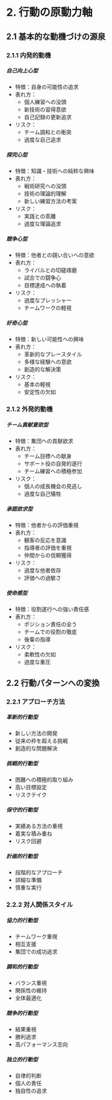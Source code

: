 # 2. 行動の原動力軸

## 2.1 基本的な動機づけの源泉
### 2.1.1 内発的動機

##### 自己向上心型
- 特徴：自身の可能性の追求
- 表れ方：
  - 個人練習への没頭
  - 新技術の習得意欲
  - 自己記録の更新追求
- リスク：
  - チーム調和との衝突
  - 過度な自己追求

##### 探究心型
- 特徴：知識・技術への純粋な興味
- 表れ方：
  - 戦術研究への没頭
  - 技術の理論的理解
  - 新しい練習方法の考案
- リスク：
  - 実践との乖離
  - 過度な理論追求

##### 競争心型
- 特徴：他者との競い合いへの意欲
- 表れ方：
  - ライバルとの切磋琢磨
  - 試合での闘争心
  - 目標達成への執着
- リスク：
  - 過度なプレッシャー
  - チームワークの軽視

##### 好奇心型
- 特徴：新しい可能性への興味
- 表れ方：
  - 革新的なプレースタイル
  - 多様な経験への意欲
  - 創造的な解決策
- リスク：
  - 基本の軽視
  - 安定性の欠如

### 2.1.2 外発的動機

##### チーム貢献意欲型
- 特徴：集団への貢献欲求
- 表れ方：
  - チーム目標への献身
  - サポート役の自発的遂行
  - チーム練習への積極参加
- リスク：
  - 個人の成長機会の見逃し
  - 過度な自己犠牲

##### 承認欲求型
- 特徴：他者からの評価重視
- 表れ方：
  - 観客の反応を意識
  - 指導者の評価を重視
  - 仲間からの信頼獲得
- リスク：
  - 過度な他者依存
  - 評価への過敏さ

##### 使命感型
- 特徴：役割遂行への強い責任感
- 表れ方：
  - ポジション責任の全う
  - チームでの役割の徹底
  - 後輩の指導
- リスク：
  - 柔軟性の欠如
  - 過度な重圧

## 2.2 行動パターンへの変換
### 2.2.1 アプローチ方法

##### 革新的行動型
- 新しい方法の開発
- 従来の枠を超える挑戦
- 創造的な問題解決

##### 挑戦的行動型
- 困難への積極的取り組み
- 高い目標設定
- リスクテイク

##### 保守的行動型
- 実績ある方法の重視
- 着実な積み重ね
- リスク回避

##### 計画的行動型
- 段階的なアプローチ
- 詳細な準備
- 慎重な実行

### 2.2.2 対人関係スタイル

##### 協力的行動型
- チームワーク重視
- 相互支援
- 集団での成功追求

##### 調和的行動型
- バランス重視
- 関係性の維持
- 全体最適化

##### 競争的行動型
- 結果重視
- 勝利追求
- 高パフォーマンス志向

##### 独立的行動型
- 自律的判断
- 個人の責任
- 独自性の追求
